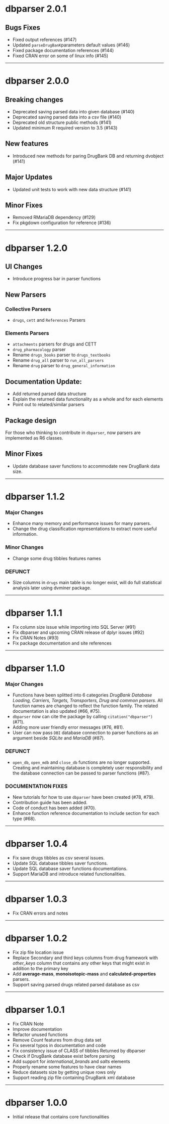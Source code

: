 # dbparser 2.0.1

## Bugs Fixes
* Fixed output references (#147)
* Updated `parseDrugBanK`parameters default values (#146)
* Fixed package documentation references (#144)
* Fixed CRAN error on some of linux info (#145)

-----------

# dbparser 2.0.0

## Breaking changes
* Deprecated saving parsed data into given database (#140)
* Deprecated saving parsed data into a csv file (#140)
* Deprecated old structure public methods (#141)
* Updated minimum R required version to 3.5 (#143)

## New features
* Introduced new methods for paring DrugBank DB and returning dvobject (#141)

## Major Updates
* Updated unit tests to work with new data structure (#141)

## Minor Fixes
* Removed RMariaDB dependency (#129)
* Fix pkgdown configuration for reference (#136)

-----------

# dbparser 1.2.0

## UI Changes
* Introduce progress bar in parser functions

## New Parsers
### Collective Parsers
* `drugs`, `cett` and `References` Parsers

### Elements Parsers
* `attachments` parsers for drugs and CETT
* `drug_pharmacology` parser
* Rename `drugs_books` parser to `drugs_textbooks`
* Rename `drug_all` parser to `run_all_parsers`
* Rename `drug` parser to `drug_general_information`

## Documentation Update:
* Add returned parsed data structure 
* Explain the returned data functionality as a whole and for each elements
* Point out to related/similar parsers

## Package design
For those who thinking to contribute in `dbparser`, now parsers are implemented
as R6 classes.

## Minor Fixes
* Update database saver functions to accommodate new DrugBank data size.

-----------

# dbparser 1.1.2

### Major Changes
* Enhance many memory and performance issues for many parsers.
* Change the drug classification representations to extract more useful
information.
### Minor Changes
* Change some drug tibbles features names
### DEFUNCT
* Size columns in `drugs` main table is no longer exist, will do full 
statistical analysis later using dvminer package.

-----------

# dbparser 1.1.1

* Fix column size issue while importing into SQL Server (#91)
* Fix dbparser and upcoming CRAN release of dplyr issues (#92)
* Fix CRAN Notes (#93)
* Fix package documentation and site references

-----------

# dbparser 1.1.0
### Major Changes
* Functions have been splitted into 6 categories *DrugBank Database Loading,
Carriers, Targets, Transporters, Drug and common parsers*. All function names
are changed to reflect the function family. The related documentation is also
updated (#66, #75).
* `dbparser` now can cite the package by calling `citation("dbparser")` (#71).
* Adding more user friendly error messages (#76, #81).
* User can now pass `DBI` database connection to parser functions as an 
argument beside *SQLite* and *MariaDB* (#87).

### DEFUNCT
* `open_db`, `open_mdb` and `close_db` functions are no longer supported. 
Creating and maintaining database is completely user responsibility and the 
database connection can be passed to parser functions (#87).

### DOCUMENTATION FIXES
* New tutorials for how to use `dbparser` have been created (#78, #79).
* Contribution guide has been added.
* Code of conduct has been added (#70).
* Enhance function reference documentation to include section for each type (#68).

-----------

# dbparser 1.0.4
* Fix save drugs tibbles as csv several issues.
* Update SQL database tibbles saver functions.
* Update SQL database saver functions documentations.
* Support MariaDB and introduce related functionalities.

-----------

# dbparser 1.0.3
* Fix CRAN errors and notes

-----------

# dbparser 1.0.2
* Fix zip file location issue
* Replace Secondary and third keys columns from drug framework with *other_keys* column that contains any other keys that might exist in addition to the primary key
* Add **average-mass**, **monoisotopic-mass** and **calculated-properties** parsers.
* Support saving parsed drugs related parsed database as csv

-----------

# dbparser 1.0.1
* Fix CRAN Note
* Improve documentation
* Refactor unused functions
* Remove *Count* features from drug data set
* Fix several typos in documentation and code
* Fix consistency issue of CLASS of tibbles Returned by dbparser
* Check if DrugBank database exist before parsing
* Add support for *international_brands* and *salts* elements
* Properly rename some features to have clear names
* Reduce datasets size by getting unique rows only
* Support reading zip file containing DrugBank xml database

-----------

# dbparser 1.0.0

* Initial release that contains core functionalities
